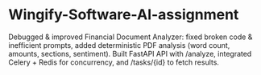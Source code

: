 # Wingify-Software-AI-assignment
Debugged &amp; improved Financial Document Analyzer: fixed broken code &amp; inefficient prompts, added deterministic PDF analysis (word count, amounts, sections, sentiment). Built FastAPI API with /analyze, integrated Celery + Redis for concurrency, and /tasks/{id} to fetch results.
